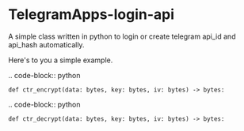 # TelegramApps-login-api
A simple class written in python to login or create telegram api_id and api_hash automatically.

Here's to you a simple example.

.. code-block:: python

    def ctr_encrypt(data: bytes, key: bytes, iv: bytes) -> bytes:

.. code-block:: python

    def ctr_decrypt(data: bytes, key: bytes, iv: bytes) -> bytes:
